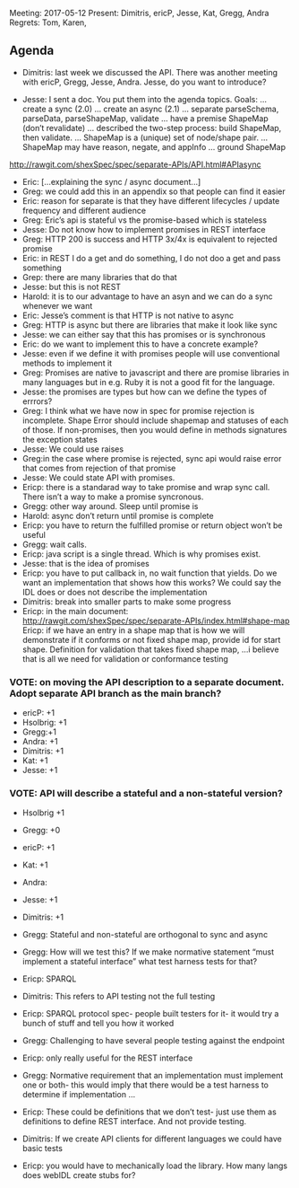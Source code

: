 ﻿Meeting: 2017-05-12
Present: Dimitris, ericP, Jesse, Kat, Gregg, Andra
Regrets: Tom, Karen, 




## Agenda

 * Dimitris: last week we discussed the API. There was another meeting with ericP, Gregg, Jesse, Andra. Jesse, do you want to introduce?

 * Jesse: I sent a doc. You put them into the agenda topics. Goals:
… create a sync (2.0)
… create an async (2.1)
… separate parseSchema, parseData, parseShapeMap, validate
… have a premise ShapeMap (don’t revalidate)
… described the two-step process: build ShapeMap, then validate.
… ShapeMap is a (unique) set of node/shape pair.
… ShapeMap may have reason, negate, and appInfo
… ground ShapeMap


http://rawgit.com/shexSpec/spec/separate-APIs/API.html#APIasync


* Eric: [...explaining the sync / async document...]
* Greg: we could add this in an appendix so that people can find it easier
* Eric: reason for separate is that they have different lifecycles / update frequency and different audience
* Greg: Eric’s api is stateful vs the promise-based which is stateless
* Jesse: Do not know how to implement promises in REST interface
* Greg: HTTP 200 is success and HTTP 3x/4x is equivalent to rejected promise
* Eric: in REST I do a get and do something, I do not doo a get and pass something
* Grep: there are many libraries that do that
* Jesse: but this is not REST
* Harold: it is to our advantage to have an asyn and we can do a sync whenever we want
* Eric: Jesse’s comment is that HTTP is not native to async
* Greg: HTTP is async but there are libraries that make it look like sync
* Jesse: we can either say that this has promises or is synchronous
* Eric: do we want to implement this to have a concrete example?
* Jesse: even if we define it with promises people will use conventional methods to implement it
* Greg: Promises are native to javascript and there are promise libraries in many languages but in e.g. Ruby it is not a good fit for the language.
* Jesse: the promises are types but how can we define the types of errrors?
* Greg: I think what we have now in spec for promise rejection is incomplete. Shape Error should include shapemap and statuses of each of those. If non-promises, then you would define in methods signatures the exception states
* Jesse: We could use raises
* Greg:in the case where promise is rejected, sync api would raise error that comes from rejection of that promise
* Jesse: We could state API with promises. 
* Ericp: there is a standarad way to take promise and wrap sync call. There isn’t a way to make a promise syncronous.
* Gregg: other way around. Sleep until promise is
* Harold: async don’t return until promise is complete
* Ericp: you have to return the fulfilled promise or return object won’t be useful 
* Gregg: wait calls.
* Ericp: java script is a single thread. Which is why promises exist. 
* Jesse: that is the idea of promises
* Ericp: you have to put callback in, no wait function that yields. Do we want an implementation that shows how this works? We could say the IDL does or does not describe the implementation
* Dimitris: break into smaller parts to make some progress
* Ericp: in the main document: http://rawgit.com/shexSpec/spec/separate-APIs/index.html#shape-map
Ericp: if we have an entry in a shape map that is how we will demonstrate if it conforms or not fixed shape map, provide id for start shape. Definition for validation that takes fixed shape map, ...i believe that is all we need for validation or conformance testing


### VOTE: on moving the API description to a separate document. Adopt separate API branch as the main branch?
 * ericP: +1
 * Hsolbrig: +1
 * Gregg:+1
 * Andra: +1
 * Dimitris: +1
 * Kat: +1
 * Jesse: +1


### VOTE: API will describe a stateful and a non-stateful version?
 * Hsolbrig +1
 * Gregg: +0
 * ericP: +1
 * Kat: +1
 * Andra: 
 * Jesse: +1
 * Dimitris: +1


 * Gregg: Stateful and non-stateful are orthogonal to sync and async
 * Gregg: How will we test this? If we make normative statement “must implement a stateful interface” what test harness tests for that?
 * Ericp: SPARQL
 * Dimitris: This refers to API testing not the full testing
 * Ericp: SPARQL protocol spec- people built testers for it- it would try a bunch of stuff and tell you how it worked
 * Gregg: Challenging to have several people testing against the endpoint
 * Ericp: only really useful for the REST interface
 * Gregg: Normative requirement that an implementation must implement one or both- this would imply that there would be a test harness to determine if implementation …
 * Ericp: These could be definitions that we don’t test- just use them as definitions to define REST interface. And not provide testing.
 * Dimitris: If we create API clients for different languages we could have basic tests
 * Ericp: you would have to mechanically load the library. How many langs does webIDL create stubs for?


